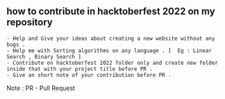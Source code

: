 ## how to contribute in hacktoberfest 2022 on my repository 
	- Help and Give your ideas about creating a new website without any bugs .
	- Help me with Sorting algorithms on any language . [  Eg : Linear Search , Binary Search ]
	- Contribute on hacktoberfest 2022 folder only and create new folder inside that with your project title before PR .
	- Give an short note of your contribution before PR .

Note : PR - Pull Request 
